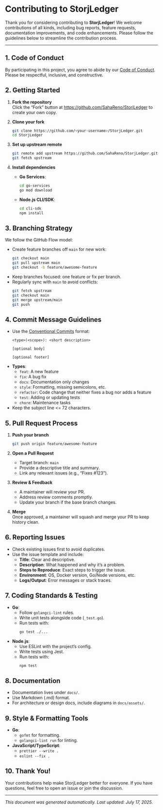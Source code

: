 # Contributing to StorjLedger

Thank you for considering contributing to **StorjLedger**! We welcome contributions of all kinds, including bug reports, feature requests, documentation improvements, and code enhancements. Please follow the guidelines below to streamline the contribution process.

---

## 1. Code of Conduct

By participating in this project, you agree to abide by our [Code of Conduct](CODE_OF_CONDUCT.md). Please be respectful, inclusive, and constructive.

## 2. Getting Started

1. **Fork the repository**  
   Click the “Fork” button at https://github.com/SahaReno/StorjLedger to create your own copy.

2. **Clone your fork**  
   ```bash
   git clone https://github.com/<your-username>/StorjLedger.git
   cd StorjLedger
   ```

3. **Set up upstream remote**  
   ```bash
   git remote add upstream https://github.com/SahaReno/StorjLedger.git
   git fetch upstream
   ```

4. **Install dependencies**  
   - **Go Services**:  
     ```bash
     cd go-services
     go mod download
     ```
   - **Node.js CLI/SDK**:  
     ```bash
     cd cli-sdk
     npm install
     ```

## 3. Branching Strategy

We follow the GitHub Flow model:

- Create feature branches off `main` for new work:  
  ```bash
  git checkout main
  git pull upstream main
  git checkout -b feature/awesome-feature
  ```
- Keep branches focused: one feature or fix per branch.
- Regularly sync with `main` to avoid conflicts:
  ```bash
  git fetch upstream
  git checkout main
  git merge upstream/main
  git push
  ```

## 4. Commit Message Guidelines

- Use the [Conventional Commits](https://www.conventionalcommits.org/) format:
  ```
  <type>(<scope>): <short description>

  [optional body]

  [optional footer]
  ```
- **Types**:
  - `feat`: A new feature
  - `fix`: A bug fix
  - `docs`: Documentation only changes
  - `style`: Formatting, missing semicolons, etc.
  - `refactor`: Code change that neither fixes a bug nor adds a feature
  - `test`: Adding or updating tests
  - `chore`: Maintenance tasks
- Keep the subject line <= 72 characters.

## 5. Pull Request Process

1. **Push your branch**  
   ```bash
   git push origin feature/awesome-feature
   ```

2. **Open a Pull Request**  
   - Target branch: `main`
   - Provide a descriptive title and summary.
   - Link any relevant issues (e.g., “Fixes #123”).

3. **Review & Feedback**  
   - A maintainer will review your PR.
   - Address review comments promptly.
   - Update your branch if the base branch changes.

4. **Merge**  
   Once approved, a maintainer will squash and merge your PR to keep history clean.

## 6. Reporting Issues

- Check existing issues first to avoid duplicates.
- Use the issue template and include:
  - **Title**: Clear and descriptive.
  - **Description**: What happened and why it’s a problem.
  - **Steps to Reproduce**: Exact steps to trigger the issue.
  - **Environment**: OS, Docker version, Go/Node versions, etc.
  - **Logs/Output**: Error messages or stack traces.

## 7. Coding Standards & Testing

- **Go**:
  - Follow `golangci-lint` rules.
  - Write unit tests alongside code (`_test.go`).
  - Run tests with:
    ```bash
    go test ./...
    ```
- **Node.js**:
  - Use ESLint with the project’s config.
  - Write tests using Jest.
  - Run tests with:
    ```bash
    npm test
    ```

## 8. Documentation

- Documentation lives under `docs/`.
- Use Markdown (.md) format.
- For architecture or design docs, include diagrams in `docs/assets/`.

## 9. Style & Formatting Tools

- **Go**:
  - `gofmt` for formatting.
  - `golangci-lint run` for linting.
- **JavaScript/TypeScript**:
  - `prettier --write .`
  - `eslint --fix .`

## 10. Thank You!

Your contributions help make StorjLedger better for everyone. If you have questions, feel free to open an issue or join the discussion.

---

*This document was generated automatically. Last updated: July 17, 2025.*
